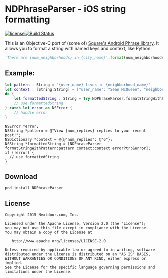 NDPhraseParser - iOS string formatting
======================================

[![license](http://img.shields.io/badge/license-apache_2.0-red.svg?style=flat)](https://github.com/Nextdoor/NDPhraseParser/blob/master/LICENSE)[![Build Status](https://travis-ci.org/Nextdoor/NDRefresh.svg?branch=master)](https://travis-ci.org/Nextdoor/NDPhraseParser)

This is an Objective-C port of (some of) [Square's Android Phrase library](https://github.com/square/phrase). It allows you to format a string with named keys and context, like Python:

```python
'There are {num_neighborhoods} in {city_name}'.format(num_neighborhoods='200', city_name='San Francisco')
```

Example:
--------

```swift
let pattern : String = "{user_name} lives in {neighborhood_name}"
let context : [String:String] = ["user_name": "Sean McQueen", "neighborhood_name": "Lower Nob Hill"]
do {
    let formattedString : String = try NDPhraseParser.formatStringWithPattern(pattern, context: context)
    // use formattedString
} catch let error as NSError {
    // handle error
}
```

```obj-c
NSError *error;
NSString *pattern = @"View {num_replies} replies to your recent post!";
NSDictionary *context = @{@"num_replies": @"6"};
NSString *formattedString = [NDPhraseParser formatStringWithPattern:pattern context:context errorPtr:&error];
if (!error) {
  // use formattedString
}
```

Download
--------

```pod install NDPhraseParser```

License
-------

    Copyright 2015 Nextdoor.com, Inc.

    Licensed under the Apache License, Version 2.0 (the "License");
    you may not use this file except in compliance with the License.
    You may obtain a copy of the License at

       http://www.apache.org/licenses/LICENSE-2.0

    Unless required by applicable law or agreed to in writing, software
    distributed under the License is distributed on an "AS IS" BASIS,
    WITHOUT WARRANTIES OR CONDITIONS OF ANY KIND, either express or implied.
    See the License for the specific language governing permissions and
    limitations under the License.
